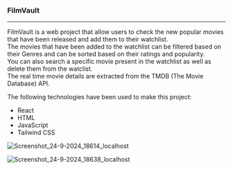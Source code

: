 <h3>FilmVault</h3>
<hr>

FilmVault is a web project that allow users to check the new popular movies that have been released and add them to their watchlist.<br>
The movies that have been added to the watchlist can be filtered based on their Genres and can be sorted based on their ratings and popularity.<br>
You can also search a specific movie present in the watchlist as well as delete them from the watclist.<br>
The real time movie details are extracted from the TMDB (The Movie Database) API.<br>

The following technologies have been used to make this project:
<ul>
  <li>React</li>
  <li>HTML</li>
  <li>JavaScript</li>
  <li>Tailwind CSS</li>
</ul>

![Screenshot_24-9-2024_18614_localhost](https://github.com/user-attachments/assets/ab7dc978-f966-48f0-a77c-fd8743371e90)

![Screenshot_24-9-2024_18638_localhost](https://github.com/user-attachments/assets/d217dbf1-255f-4ae4-ad0a-1d9c6d89f262)

